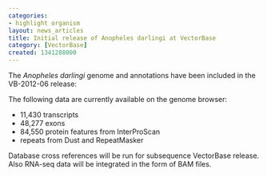 ```yaml
---
categories:
- highlight organism
layout: news_articles
title: Initial release of Anopheles darlingi at VectorBase
category: [VectorBase]
created: 1341288000
---
```

<p>
The <i>Anopheles darlingi</i> genome and annotations have been included in the VB-2012-06 release:
</p>
<p>
The following data are currently available on the genome browser:
</p>
<ul>
<li>11,430 transcripts</li>
<li>48,277 exons</li>
<li>84,550 protein features from InterProScan</li>
<li>repeats from Dust and RepeatMasker</li>
</ul>
<p>Database cross references will be run for subsequence VectorBase release.  Also RNA-seq data will be integrated in the form of BAM files.
</p>
